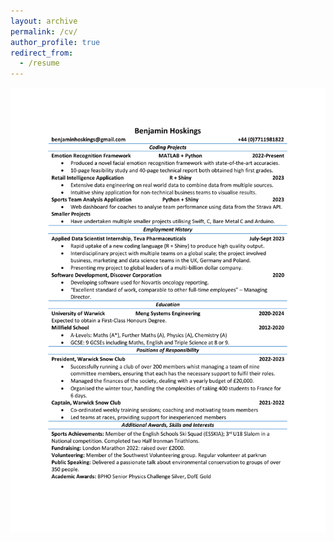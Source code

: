 ```yaml
---
layout: archive
permalink: /cv/
author_profile: true
redirect_from:
  - /resume
---
```

<img src="/images/Benjamin_Hoskings_CV.pdf" alt="ben-hoskings-cv" width="900"/>
